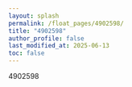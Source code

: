 ```yaml
---
layout: splash
permalink: /float_pages/4902598/
title: "4902598"
author_profile: false
last_modified_at: 2025-06-13
toc: false
---
```

 
4902598
